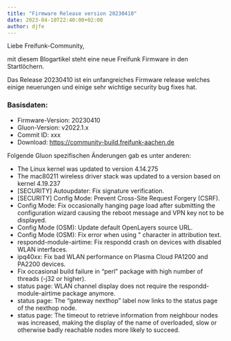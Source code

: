 ```yaml
---
title: "Firmware Release version 20230410"
date: 2023-04-10T22:40:00+02:00
author: djfe
---
```

Liebe Freifunk-Community,

mit diesem Blogartikel steht eine neue Freifunk Firmware in den Startlöchern.

Das Release 20230410 ist ein unfangreiches Firmware release welches einige
neuerungen und einige sehr wichtige security bug fixes hat. 

### Basisdaten:

 * Firmware-Version: 20230410
 * Gluon-Version: v2022.1.x
 * Commit ID: xxx
 * Download: https://community-build.freifunk-aachen.de

Folgende Gluon spezifischen Änderungen gab es unter anderen:

 * The Linux kernel was updated to version 4.14.275
 * The mac80211 wireless driver stack was updated to a version based on
   kernel 4.19.237
 * [SECURITY] Autoupdater: Fix signature verification.
 * [SECURITY] Config Mode: Prevent Cross-Site Request Forgery (CSRF).
 * Config Mode: Fix occasionally hanging page load after submitting the
   configuration wizard causing the reboot message and VPN key not to be
   displayed.
 * Config Mode (OSM): Update default OpenLayers source URL.
 * Config Mode (OSM): Fix error when using " character in attribution
   text.
 * respondd-module-airtime: Fix respondd crash on devices with disabled
   WLAN interfaces.
 * ipq40xx: Fix bad WLAN performance on Plasma Cloud PA1200 and PA2200 devices.
 * Fix occasional build failure in “perl” package with high number of threads (-j32 or higher).
 * status page: WLAN channel display does not require the respondd-module-airtime package anymore.
 * status page: The “gateway nexthop” label now links to the status page of the nexthop node.
 * status page: The timeout to retrieve information from neighbour nodes was increased, making the display of the name of overloaded, slow or otherwise badly reachable nodes more likely to succeed.